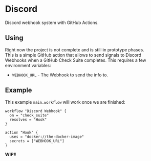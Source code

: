 # Discord  

Discord webhook system with GitHub Actions. 

## Using  

Right now the project is not complete and is still in prototype phases.  
This is a simple GitHub action that allows to send signals to Discord Webhooks when a GitHub Check Suite completes. This requires a few environment variables:
  * `WEBHOOK_URL` - The Webhook to send the info to.  

## Example  

This example `main.workflow` will work once we are finished:
```
workflow "Discord Webhook" {
  on = "check_suite"
  resolves = "Hook"
}

action "Hook" {
  uses = "docker://the-docker-image"
  secrets = ["WEBHOOK_URL"]
}
```

**WIP!!**
